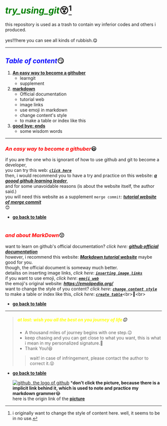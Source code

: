 # <font color=#008000>***try_using_git***</font>😵[^1]
this repository is used as a trash to contain wy inferior codes and others i produced.
<br><br>
yes!!!here you can see all kinds of rubbish.😋
 - - -
## <font color=Blue>***Table of content***</font>😏
1. [**An easy way to become a githuber**](#An-easy-way-to-become-a-githuber)
    - learngit
    - supplement
2. [**markdown**](#and-about-MarkDown)
    - Official documentation
    - tutorial web
    - image links
    - use emoji in markdown
    - change content's style
    - to make a table or index like this 
3. [**good bye: ends**](#at-last-wish-you-all-the-best-on-you-journey-of-life)
    - some wisdom words
 - - -
### <font color=red>***An easy way to become a githuber***</font>😃<br>
if you are the one who is ignorant of how to use github and git to become a developer,<br>
you can try this web: [***`click here`***](https://www.liaoxuefeng.com/wiki/896043488029600)<br>
then, i would recommend you to have a try and practice on this website: [***a goood github learning leader***](https://learngitbranching.js.org/?locale=zh_CN "I think it is the best tutorial website"),<br>
and for some unavoidable reasons (is about the website itself, the author said.)<br>
you will need this website as a supplement ``merge commit``: [***tutorial website of merge commit***](https://zhuanlan.zhihu.com/p/139321091 "I take it randomly on search engine, though")<br>😊<br>
 - [**go back to table**](#Table-of-content)<br><br>
### <font color=red>***and about MarkDown***</font>😗<br>
want to learn on github's official documentation? *click here:* [***github official documentation***](https://docs.github.com/zh/get-started/writing-on-github/getting-started-with-writing-and-formatting-on-github/basic-writing-and-formatting-syntax "fit well for github")<br>
however, i recommend this website: [***Markdown tutorial website***](https://markdown.com.cn/basic-syntax/emphasis.html "really good, maybe it really is the greatest document as he sait.") maybe good for you.<br>
though, the official document is someway much better.<br>
detailss on inserting image links, *click here*: ***[`inserting image links`](https://blog.csdn.net/xapxxf/article/details/105133999 "fit for anyone")*** <br>
if you want to use emoji, *click here*: [***`emoji web`***](https://gist.github.com/rxaviers/7360908 "obviously simple and useful") <br>
the emoji's original website: ***<https://emojipedia.org/>***<br>
want to change the style of you content? *click here*: [***`change content style`***](https://zhuanlan.zhihu.com/p/139007418 "I find it on search engine randomly")<br>
to make a table or index like this, *click here*: [***`create table`***](https://www.zhihu.com/question/58630229#:~:text=%E6%8E%A8%E8%8D%90%E4%B8%80%E4%B8%AA%E5%9C%A8%E7%BA%BF%E5%B7%A5%E5%85%B7%3A%20ecotrust-canada.github.io%2C%20%E6%8A%8Amarkdown%E5%86%85%E5%AE%B9%E8%B4%B4%E8%BF%9B%E5%8E%BB%EF%BC%8C%E4%BC%9A%E5%9C%A8%E5%BC%80%E5%A4%B4%E8%87%AA%E5%8A%A8%E7%94%9F%E6%88%90%E7%9B%AE%E5%BD%95%EF%BC%8C%E4%B8%8D%E8%BF%87%E6%9C%89%E6%97%B6%E5%A6%82%E6%9E%9C%E6%A0%87%E9%A2%98%20%28%23%2C,%23%23%2C%20%23%23%23%E7%AD%89%29%E4%B8%AD%E6%9C%89%20%E7%89%B9%E6%AE%8A%E5%AD%97%E7%AC%A6%20%EF%BC%8C%E5%88%99%E9%9C%80%E8%A6%81%E7%A8%8D%E5%BE%AE%E8%B0%83%E6%95%B4%E4%B8%80%E4%B8%8B~)<br>🥰<br>
 - [**go back to table**](#Table-of-content)
 - - -
>##### <font color=yellow>at last: wish you all the best on you journey of life</font>😊
> - A thousand miles of journey begins with one step.😉
> - keep chasing and you can get close to what you want, this is what i mean in my personalized signature.🏃
> - Thank You!😆
>> wait! in case of infringement, please contact the author to correct it.😲
 - [**go back to table**](#Table-of-content)
   
   [![***github, the logo of github***](https://umaar.github.io/experiments/github-3d-logo/render-2.jpg "github_logo")](https://github.com/Nemocccc/try_using_git)
   ***don't click the picture, because there is a implicit link behind it, which is used to note and practice my markdown grammer**😂<br>
   here is the origin link of the [**picture**](https://umaar.github.io/experiments/github-3d-logo/render-2.jpg)<br>

[^1]: i originally want to change the style of content here. well, it seems to be in no use.
